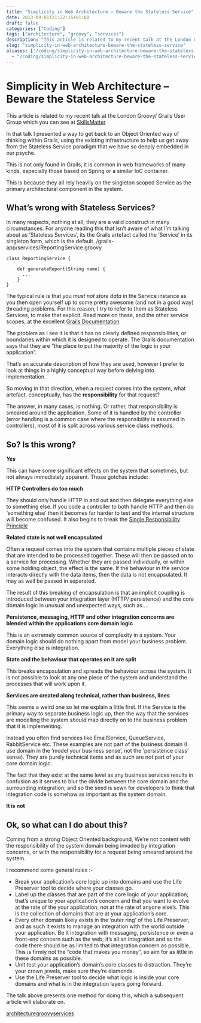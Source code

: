 ```yaml
---
title: "Simplicity in Web Architecture – Beware the Stateless Service"
date: 2013-09-01T21:22:15+01:00
draft: false
categories: ["Coding"]
tags: ["architecture", "groovy", "services"]
description: "This article is related to my recent talk at the London Groovy/ Grails User Group which you can see at [SkillsMatter](http://skillsmatter.com/podcast/groovy-gra..."
slug: "simplicity-in-web-architecture-beware-the-stateless-service"
aliases: ['/coding/simplicity-in-web-architecture-beware-the-stateless-service/', '/simplicity-in-web-architecture-beware-the-stateless-service/']
  - "/coding/simplicity-in-web-architecture-beware-the-stateless-service/"
---
```


# Simplicity in Web Architecture – Beware the Stateless Service

This article is related to my recent talk at the London Groovy/ Grails User Group which you can see at [SkillsMatter](http://skillsmatter.com/podcast/groovy-grails/all-hail-the-command-object-are-stateless-services-the-only-way)

In that talk I presented a way to get back to an Object Oriented way of thinking within Grails, using the existing infrastructure to help us get away from the Stateless Service paradigm that we have so deeply embedded in our psyche.

This is not only found in Grails, it is common in web frameworks of many kinds, especially those based on Spring or a similar IoC container.

This is because they all rely heavily on the singleton scoped Service as the primary architectural component in the system.

## What’s wrong with Stateless Services?

In many respects, nothing at all; they are a valid construct in many circumstances. For anyone reading this that isn’t aware of what I’m talking about as ‘Stateless Services’, its the Grails artefact called the ‘Service’ in its singleton form, which is the default. /grails-app/services/ReportingService.groovy
    
    
    class ReportingService {
    
        def generateReport(String name) {
          ...
        }
    }

The typical rule is that you _must not store data_ in the Service instance as you then open yourself up to some pretty awesome (and not in a good way) threading problems. For this reason, I try to refer to them as Stateless Services, to make that explicit. Read more on these, and the other service scopes, at the excellent [Grails Documentation](http://grails.org/doc/latest/guide/services.html)

The problem as I see it is that it has no clearly defined responsibilities, or boundaries within which it is designed to operate. The Grails documentation says that they are “the place to put the majority of the logic in your application”.

That’s an accurate description of how they are used, however I prefer to look at things in a highly conceptual way before delving into implementation.

So moving in that direction, when a request comes into the system, what artefact, conceptually, has the **responsibility** for that request?

The answer, in many cases, is nothing. Or rather, that responsibility is smeared around the application. Some of it is handled by the controller (error handling is a common case where the responsibility is assumed in controllers), most of it is split across various service class methods.

## So? Is this wrong?

**_Yes_**

This can have some significant effects on the system that sometimes, but not always immediately apparent. Those gotchas include:

**HTTP Controllers do too much**

They should only handle HTTP in and out and then delegate everything else to something else. If you code a controller to both handle HTTP and then do ‘something else’ then it becomes far harder to test and the internal structure will become confused. It also begins to break the [Single Responsibility Principle](http://codebetter.com/karlseguin/2008/12/05/get-solid-single-responsibility-principle/)

**Related state is not well encapsulated**

Often a request comes into the system that contains multiple pieces of state that are intended to be processed together. These will then be passed on to a service for processing. Whether they are passed individually, or within some holding object, the effect is the same. If the behaviour in the service interacts directly with the data items, then the data is not encapsulated. It may as well be passed in separated.

The result of this breaking of encapsulation is that an implicit coupling is introduced between your integration layer (HTTP/ persistence) and the core domain logic in unusual and unexpected ways, such as…​.

**Persistence, messaging, HTTP and other integration concerns are blended within the applications core domain logic**

This is an extremely common source of complexity in a system. Your domain logic should do nothing apart from model your business problem. Everything else is integration.

**State and the behaviour that operates on it are split**

This breaks encapsulation and spreads the behaviour across the system. It is not possible to look at any one piece of the system and understand the processes that will work upon it.

**Services are created along technical, rather than business, lines**

This seems a weird one so let me explain a little first. If the Service is the primary way to separate business logic up, then the way that the services are modelling the system _should_ map directly on to the business problem that it is implementing.

Instead you often find services like EmailService, QueueService, RabbitService etc. These examples are not part of the business domain (I use domain in the ‘model your business sense’, not the ‘persistence class’ sense). They are purely technical items and as such are not part of your core domain logic.

The fact that they exist at the same level as any business services results in confusion as it serves to blur the divide between the core domain and the surrounding integration; and so the seed is sewn for developers to think that integration code is somehow as important as the system domain.

**It is not**

## Ok, so what can I do about this?

Coming from a strong Object Oriented background, We’re not content with the responsibility of the system domain being invaded by integration concerns, or with the responsibility for a request being smeared around the system.

I recommend some general rules :-

  * Break your application’s core logic up into domains and use the Life Preserver tool to decide where your classes go.
  * Label up the classes that are part of the core logic of your application; that’s unique to your application’s concern and that you want to evolve at the rate of the your application, not at the rate of anyone else’s. This is the collection of domains that are at your application’s core.
  * Every other domain likely exists in the ‘outer ring’ of the Life Preserver, and as such it exists to manage an integration with the world outside your application. Be it integration with messaging, persistence or even a front-end concern such as the web; it’s all an integration and so the code there should be as limited to that integration concern as possible. This is firmly not the “code that makes you money”, so aim for as little in these domains as possible.
  * Unit test your application’s domain’s core classes to distraction. They’re your crown jewels, make sure they’re diamonds.
  * Use the Life Preserver tool to decide what logic is inside your core domains and what is in the integration layers going forward.

The talk above presents one method for doing this, which a subsequent article will elaborate on.

[architecture](https://daviddawson.me/tag/architecture/)[groovy](https://daviddawson.me/tag/groovy/)[services](https://daviddawson.me/tag/services/)
